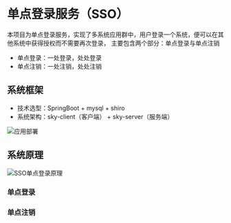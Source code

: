 # 单点登录服务（SSO）

本项目为单点登录服务，实现了多系统应用群中，用户登录一个系统，便可以在其他系统中获得授权而不需要再次登录，
主要包含两个部分：单点登录与单点注销

* 单点登录：一处登录，处处登录
* 单点注销：一处注销，处处注销

## 系统框架

* 技术选型：SpringBoot + mysql + shiro
* 系统架构：sky-client（客户端） + sky-server（服务端）

![应用部署](https://s1.328888.xyz/2022/04/27/8bmwM.png)

## 系统原理

![SSO单点登录原理](https://s1.328888.xyz/2022/04/27/8F96d.jpg)

### 单点登录

### 单点注销

##  